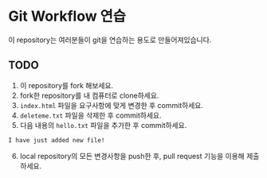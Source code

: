 # Git Workflow 연습

이 repository는 여러분들이 git을 연습하는 용도로 만들어져있습니다.

## TODO
1. 이 repository를 fork 해보세요.
2. fork한 repository를 내 컴퓨터로 clone하세요.
3. `index.html` 파일을 요구사항에 맞게 변경한 후 commit하세요.
4. `deleteme.txt` 파일을 삭제한 후 commit하세요.
5. 다음 내용의 `hello.txt` 파일을 추가한 후 commit하세요.
  ```
I have just added new file!
  ```
6. local repository의 모든 변경사항을 push한 후, pull request 기능을 이용해 제출하세요.